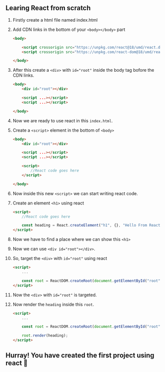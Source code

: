 ## Learing React from scratch
1. Firstly create a html file named index.html
2. Add CDN links in the bottom of your `<body></body>` part
    ```html
    <body>

        <script crossorigin src="https://unpkg.com/react@18/umd/react.development.js"></script>
        <script crossorigin src="https://unpkg.com/react-dom@18/umd/react-dom.development.js"></script>

    </body>
    ```
3. After this create a `<div>` with `id="root"` inside the body tag bofore the CDN links.
    ```html
    <body>
        <div id="root"></div>

        <script ...></script>
        <script ...></script>

    </body>
    ```
4. Now we are ready to use react in this `index.html`.
5. Create a `<script>` element in the bottom of `<body>`
    ```html
    <body>
        <div id="root"></div>

        <script ...></script>
        <script ...></script>

        <script>
            //React code goes here
        </script>

    </body>
    ```

6. Now inside this new `<script>` we can start writing react code.
7. Create an element `<h1>` using react
    ```html
    <script>
        //React code goes here

        const heading = React.createElement("h1", {}, "Hello From React");
    </script>
    ```
8. Now we have to find a place where we can show this `<h1>`
9. Now we can use `<div id="root"></div>`.
10. So, target the `<div>` with `id="root"` using react
    ```html
    <script>
        ...

        const root = ReactDOM.createRoot(document.getElementById("root"))
    </script>
    ```
11. Now the `<div>` with `id="root"` is targeted.
12. Now render the `heading` inside this `root`.
    ```html
    <script>
        ...

        const root = ReactDOM.createRoot(document.getElementById("root"));

        root.render(heading);
    </script>
    ```

## Hurray! You have created the first project using react 🎉